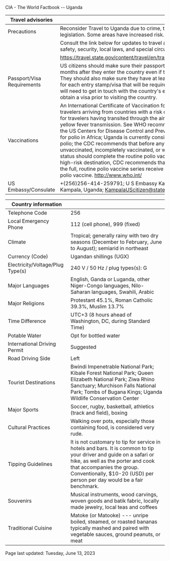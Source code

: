 CIA - The World Factbook -- Uganda

| Travel advisories | |
| --- | --- |
| Precautions | Reconsider Travel to Uganda due to crime, terrorism, and anti-LGBTQIA+ legislation. Some areas have increased risk. |
| | Consult the link below for updates to travel advisories and statements on safety, security, local laws, and special circumstances in this country. |
| | <https://travel.state.gov/content/travel/en/traveladvisories/traveladvisories.html> |
| Passport/Visa Requirements | US citizens should make sure their passport will not expire for at least 6 months after they enter the country even if they do not intend to stay that long. They should also make sure they have at least 1 blank page in their passport for each entry stamp/visa that will be required. A visa is required. US citizens will need to get in touch with the country's embassy or nearest consulate to obtain a visa prior to visiting the country. |
| Vaccinations | An International Certificate of Vaccination for yellow fever is required for travelers arriving from countries with a risk of yellow fever transmission and for travelers having transited through the airport of a country with risk of yellow fever transmission. See WHO recommendations. On 21 March 2022, the US Centers for Disease Control and Prevention (CDC) issued a Travel Alert for polio in Africa; Uganda is currently considered a high risk to travelers for polio; the CDC recommends that before any international travel, anyone unvaccinated, incompletely vaccinated, or with an unknown polio vaccination status should complete the routine polio vaccine series; before travel to any high-risk destination, CDC recommends that adults who previously completed the full, routine polio vaccine series receive a single, lifetime booster dose of polio vaccine.  <http://www.who.int/> |
| US Embassy/Consulate | +(256)256-414-259791; U S Embassy Kampala, 1577 Ggaba Road, Kampala, Uganda; KampalaUScitizen@state.gov; https://ug.usembassy.gov/ |

| Country information |  |
| --- | --- |
| Telephone Code | 256 |
| Local Emergency Phone | 112 (cell phone), 999 (fixed) |
| Climate | Tropical; generally rainy with two dry seasons (December to February, June to August); semiarid in northeast |
| Currency (Code) | Ugandan shillings (UGX) |
| Electricity/Voltage/Plug Type(s) | 240 V / 50 Hz / plug types(s): G |
| Major Languages | English, Ganda or Luganda, other Niger-Congo languages, Nilo-Saharan languages, Swahili, Arabic |
| Major Religions | Protestant 45.1%, Roman Catholic 39.3%, Muslim 13.7% |
| Time Difference | UTC+3 (8 hours ahead of Washington, DC, during Standard Time) |
| Potable Water | Opt for bottled water |
| International Driving Permit | Suggested |
| Road Driving Side | Left |
| Tourist Destinations | Bwindi Impenetrable National Park; Kibale Forest National Park; Queen Elizabeth National Park; Ziwa Rhino Sanctuary; Murchison Falls National Park; Tombs of Bugana Kings; Uganda Wildlife Conservation Center |
| Major Sports | Soccer, rugby, basketball, athletics (track and field), boxing |
| Cultural Practices | Walking over pots, especially those containing food, is considered very rude. |
| Tipping Guidelines | It is not customary to tip for service in hotels and bars. It is common to tip your driver and guide on a safari or hike, as well as the porter and cook that accompanies the group. Conventionally, $10-20 (USD) per person per day would be a fair benchmark. |
| Souvenirs | Musical instruments, wood carvings, woven goods and batik fabric, locally made jewelry, local teas and coffees |
| Traditional Cuisine | Matoke (or Matooke) --- unripe boiled, steamed, or roasted bananas typically mashed and paired with vegetable sauces, ground peanuts, or meat |

Page last updated: Tuesday, June 13, 2023
